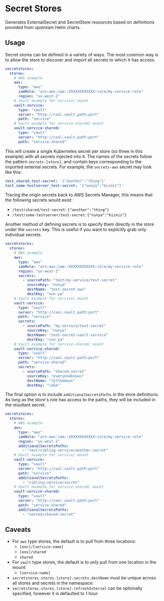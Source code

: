 # Secret Stores
Generates ExternalSecret and SecretStore resources based on definitions
provided from upstream Helm charts.

## Usage
Secret stores can be defined in a variety of ways. The most common way is to
allow the store to discover and import all secrets to which it has access.
```yaml
secretstores:
  stores:
    # AWS example
    aws:
      type: "aws"
      iamRole: "arn:aws:iam::XXXXXXXXXXXX:role/my-service-role"
      region: "us-west-2"
    # Vault example for service/ mount
    vault-service:
      type: "vault"
      server: "http://cool.vault.path:port"
      path: "service"
    # Vault example for service-shared/ mount
    vault-service-shared:
      type: "vault"
      server: "http://cool.vault.path:port"
      path: "service-shared"
```

This will create a single Kubernetes secret per store (so three in this
example) with all secrets injected into it.  The names of the secrets
follow the pattern `secrets-[store]`, and contain keys corresponding to the
imported external secrets.  For example, the `secrets-aws` secret may look
like this:
```yaml
test_shared_test-secret: '{"another":"thing"}'
test_some-testserver_test-secret: '{"nunya":"bizniz"}'
```

Tracing the origin secrets back to AWS Secrets Manager, this means that the
following secrets would exist:
* `/test/shared/test-secret`: `{"another":"thing"}`
* `/test/some-testserver/test-secret`: `{"nunya":"bizniz"}`

Another method of defining secrets is to specify them directly in the store
under the `secrets` key.  This is useful if you want to explicitly grab only
individual secrets.
```yaml
secretstores:
  stores:
    # AWS example
    aws:
      type: "aws"
      iamRole: "arn:aws:iam::XXXXXXXXXXXX:role/my-service-role"
      region: "us-west-2"
      secrets:
        - sourcePath: "test/my-service/test-secret"
          sourceKey: "nunya"
          destName: "test-secret-aws"
          destKey: "nun-ya"
    # Vault example for service/ mount
    vault-service:
      type: "vault"
      server: "http://cool.vault.path:port"
      path: "service"
      secrets:
        - sourcePath: "my-service/test-secret"
          sourceKey: "nunya"
          destName: "test-secret-vault-service"
          destKey: "nun-ya"
    # Vault example for service-shared/ mount
    vault-service-shared:
      type: "vault"
      server: "http://cool.vault.path:port"
      path: "service-shared"
      secrets:
        - sourcePath: "shared-secret"
          sourceKey: "everyoneknows"
          destName: "letthemeat"
          destKey: "cake"
```

The final option is to include `additionalSecretsPaths` in the store
definitions.  As long as the store's role has access to the paths,
they will be included in the resultant secret.
```yaml
secretstores:
  stores:
    # AWS example
    aws:
      type: "aws"
      iamRole: "arn:aws:iam::XXXXXXXXXXXX:role/my-service-role"
      region: "us-west-2"
      additionalSecretsPaths:
        - "test/sibling-service/another-secret"
    # Vault example for service/ mount
    vault-service:
      type: "vault"
      server: "http://cool.vault.path:port"
      path: "service"
      additionalSecretsPaths:
        - "sibling-service/secret"
    # Vault example for service-shared/ mount
    vault-service-shared:
      type: "vault"
      server: "http://cool.vault.path:port"
      path: "service-shared"
      additionalSecretsPaths:
        - "nested/shared-secret"
```

## Caveats
* For `aws` type stores, the default is to pull from three locations:
   * `[env]/[service-name]`
   * `[env]/shared`
   * `shared`
* For `vault` type stores, the default is to only pull from one location in the
mount:
   * `[service-name]`
* `secretstores.stores.[store].secrets.destName` must be unique across all
stores and secrets in the namespace.
* `secretstores.stores.[store].refreshInterval` can be optionally specified,
however it is defaulted to 1 hour.
